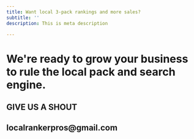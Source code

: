 ```yaml
---
title: Want local 3-pack rankings and more sales?
subtitle: ''
description: This is meta description

---
```

<h1>We're ready to grow your business to rule the local pack and search engine.</h1>

<h2>GIVE US A SHOUT</h2>

<h2>localrankerpros@gmail.com</h2>
